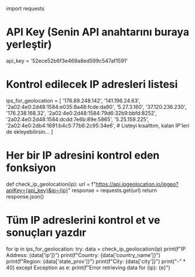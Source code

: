 import requests

# API Key (Senin API anahtarını buraya yerleştir)
api_key = '52ece52b6f3e469a8ed599c547af1591'

# Kontrol edilecek IP adresleri listesi
ips_for_geolocation = [
    '176.89.248.142', '141.196.24.63', '2a02:4e0:2d48:1584:e035:8a48:fcde:da90',
    '5.27.3.160', '37.120.236.230', '176.238.168.32', '2a02:4e0:2d48:1584:79d6:32b9:bbfd:8252',
    '2a02:4e0:2d48:1584:dcdd:7e6b:89e:5865', '5.25.159.225', '2a02:4e0:2db4:1691:b4c5:77b6:2c95:34e6',
    # Listeyi kısalttım, kalan IP'leri de ekleyebilirsin...
]

# Her bir IP adresini kontrol eden fonksiyon
def check_ip_geolocation(ip):
    url = f"https://api.ipgeolocation.io/ipgeo?apiKey={api_key}&ip={ip}"
    response = requests.get(url)
    return response.json()

# Tüm IP adreslerini kontrol et ve sonuçları yazdır
for ip in ips_for_geolocation:
    try:
        data = check_ip_geolocation(ip)
        print(f"IP Address: {data['ip']}")
        print(f"Country: {data['country_name']}")
        print(f"Region: {data['state_prov']}")
        print(f"City: {data['city']}")
        print("-" * 40)
    except Exception as e:
        print(f"Error retrieving data for {ip}: {e}")
